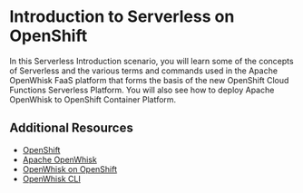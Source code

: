 # Introduction to Serverless on OpenShift

In this Serverless Introduction scenario, you will learn some of the concepts of Serverless and the various terms and
commands used in the Apache OpenWhisk FaaS platform that forms the basis of the new OpenShift Cloud Functions Serverless
Platform.  You will also see how to deploy Apache OpenWhisk to OpenShift Container Platform.  

## Additional Resources

* [OpenShift](https://www.openshift.com/)
* [Apache OpenWhisk](https://openwhisk.apache.org/)
* [OpenWhisk on OpenShift](https://github.com/projectodd/openwhisk-openshift)
* [OpenWhisk CLI](https://github.com/apache/incubator-openwhisk-cli)
